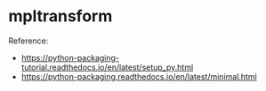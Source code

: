# mpltransform

Reference:

- https://python-packaging-tutorial.readthedocs.io/en/latest/setup_py.html
- https://python-packaging.readthedocs.io/en/latest/minimal.html